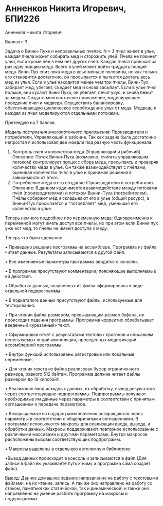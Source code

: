 # Анненков Никита Игоревич, БПИ226
Анненков Никита Игоревич

Вариант: 3

Задача о Винни-Пухе и неправильных пчелах. N > 3 пчел
живет в улье, каждая пчела может собирать мед и сторожить улей.
Пчела не покинет улей, если кроме нее в нем нет других пчел.
Каждая пчела приносит за раз одну порцию меда. Всего в улей
может войти тридцать порций меда. Вини-Пух спит пока меда в
улье меньше половины, но как только его становится достаточно,
он просыпается и пытается достать весь мед из улья. Если в улье
находится менее чем три пчелы, Вини-Пух забирает мед, убегает,
съедает мед и снова засыпает. Если в улье пчел больше, они кусают
Вини-Пуха, он убегает, лечит укус, и снова бежит за медом. Создать многопоточное приложение, моделирующее поведение пчел
и медведя. Осуществить балансировку, обеспечивающую циклическое освобождение улья от меда. Медведь и каждая из пчел
моделируются отдельными потоками.


Претендую на 7 баллов.


*Модель построения многопоточного приложения:* Производители и потребители, Управляющий и рабочие.
Так как задача была достаточно непростая я использовал две моедли под разную часть функционала:
1. Контроль пчел и количества меда (Управляющий и рабочий). Описание: Поток Винни-Пуха (возможно, считать управляющим потоком) контролирует процесс сбора мёда, просыпаясь и проверяя количество мёда в улье. Он также взаимодействует с пчёлами, оценивая количество пчёл в улье и принимая решения в зависимости от этого.
2. Потребление меда и его создание (Производители и потребитили). Описание: В данном коде имеется взаимодействие между потоками пчёл (производителями) и потоком Винни-Пуха (потребителем). Пчёлы собирают мёд и складывают его в улье (общий ресурс), а Винни-Пух просыпается и "потребляет" мёд, уменьшая его количество в улье.

Теперь немного подробнее про переменную меда: Одновремменно к переменной могут иметь доступ все пчелы, но при этом если Винни пух уже ест мед, то пчелы не имеют доступа к меду.

Теперь что было сделанно:

• Приведено решение программы на ассемблере. Программа из файла читает данные. Результаты записываются в другой файл.

• Все изменяемые параметры программы вводятся с консоли.

• В программе присутствуют комментарии, поясняющие выполняемые ей действия.

• Обработка данных, полученных из файла сформирована в виде отдельной подпрограммы.

• В подкаталоге данных присутствуют файлы, используемые для тестирования.

• При чтении файла размером, превышающим размер буфера, не
происходит падения программы. Программа корректно обрабатывает введенный «урезанный» текст.

• Сформирован отчет с результатами тестовых прогонов и описанием используемых опций компиляции, проведенных модификаций
ассемблерной программы.

• Внутри функций использованы регистровые или локальные переменные.

• Для чтения текста из файла реализован буфер ограниченного размера, равного 512 байтам. Программа должна читает файлы размером до 10 килобайт.

• Реализован ввод исходных данных, их обработку, вывод результатов через соответствующие подпрограммы. Подпрограммы получают необходимые им данные через параметры в соответствии с принятым соглашением о передаче параметров.

• Возвращаемые из подпрограмм значения возвращаются через параметры в соответствии с общепринятыми соглашениями.
В программе используются макросы для реализации ввода, вывода, и обработки данных. Макросы поддерживают повторное использование с различными массивами и другими параметрами. Внутри макросов расположены вызовы соответствующих подпрограмм.

• Макросы выделены в отдельную автономную библиотеку

•Вывод данных происходит в консоль и записываются в файл.(Для записи в файл вы указываете путь к ниму и программа сама создает файл).


Вывод: Данное домашнее задание направленно на работу с текстовыми файлами, на их чтение, запись. А так же оно направлено на работу со стеком, памятью(как статической, так и динамической) и также оно направленно на умение разбить программу на макросы и подпрограммы.
